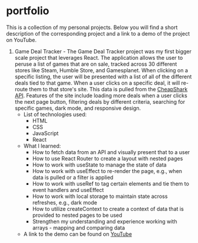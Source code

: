 # portfolio

This is a collection of my personal projects. Below you will find a short description of the corresponding project and a link to a demo of the project on YouTube.

1. Game Deal Tracker - The Game Deal Tracker project was my first bigger scale project that leverages React. The application allows the user to peruse a list of games that are on sale, tracked across 30 different stores like Steam, Humble Store, and Gamesplanet. When clicking on a specific listing, the user will be presented with a list of all of the different deals tied to that game. When a user clicks on a specific deal, it will re-route them to that store's site. This data is pulled from the [CheapShark API](https://apidocs.cheapshark.com/). Features of the site include loading more deals when a user clicks the next page button, filtering deals by different criteria, searching for specific games, dark mode, and responsive design.
   - List of technologies used:
     - HTML
     - CSS
     - JavaScript
     - React
   - What I learned:
     - How to fetch data from an API and visually present that to a user
     - How to use React Router to create a layout with nested pages
     - How to work with useState to manage the state of data
     - How to work with useEffect to re-render the page, e.g., when data is pulled or a filter is applied
     - How to work with useRef to tag certain elements and tie them to event handlers and useEffect
     - How to work with local storage to maintain state across refreshes, e.g., dark mode
     - How to utilize createContext to create a context of data that is provided to nested pages to be used
     - Strengthen my understanding and experience working with arrays - mapping and comparing data
   - A link to the demo can be found on [YouTube](https://www.youtube.com/watch?v=wH7xs3B8KOI)
